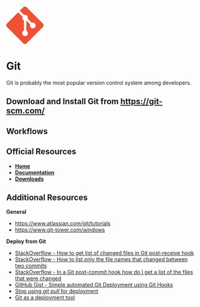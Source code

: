 <p align="left"><img src="../img/logo_git.png" width="100px" height="100x"></p>

# Git

Git is probably the most popular version control system among developers.

## Download and Install  Git from https://git-scm.com/

## Workflows

## Official Resources
- **[Home](https://git-scm.com)**
- **[Documentation](https://git-scm.com/docs)**
- **[Downloads](https://git-scm.com/downloads)**

## Additional Resources

**General**

- https://www.atlassian.com/git/tutorials
- https://www.git-tower.com/windows


**Deploy from Git**

- [StackOverflow - How to get list of changed files in Git post-receive hook](https://stackoverflow.com/q/33485014)
- [StackOverflow - How to list only the file names that changed between two commits](https://stackoverflow.com/q/1552340)
- [StackOverflow - In a Git post-commit hook how do I get a list of the files that were changed](https://stackoverflow.com/q/4205589)
- [GitHub Gist - Simple automated Git Deployment using Git Hooks](https://gist.github.com/noelboss/3fe13927025b89757f8fb12e9066f2fa)
- [Stop using *git pull* for deployment](https://grimoire.ca/git/stop-using-git-pull-to-deploy)
- [Git as a deployment tool](https://gitolite.com/deploy.html)


